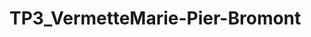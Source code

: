 # TP3_VermetteMarie-Pier-Bromont


<h2 class="max-w-lg text-2xl font-bold text-gray-800 xl:text-2xl">
<h2 class="text-2xl font-bold text-gray-800 xl:text-2xl text-center">

<h3 class="max-w-lg text-xl font-light text-gray-800 xl:text-2xl">

<p class="text-sm text-gray-600">